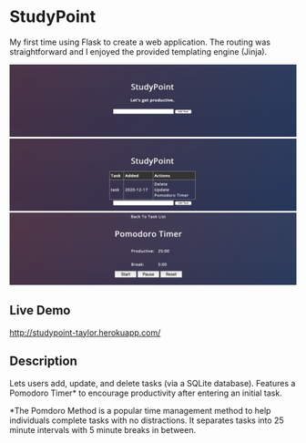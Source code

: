 # StudyPoint
My first time using Flask to create a web application. The routing was straightforward and I enjoyed the provided templating engine (Jinja).


![preview-1](https://github.com/tmalamut/StudyPoint/blob/main/previewimgs/img1.png?raw=true)
![preview-2](https://github.com/tmalamut/StudyPoint/blob/main/previewimgs/img2.png?raw=true)
![preview-3](https://github.com/tmalamut/StudyPoint/blob/main/previewimgs/img3.png?raw=true)

## Live Demo
http://studypoint-taylor.herokuapp.com/

## Description
Lets users add, update, and delete tasks (via a SQLite database).
Features a Pomodoro Timer* to encourage productivity after entering an initial task.

*The Pomdoro Method is a popular time management method to help individuals complete tasks with no distractions.
It separates tasks into 25 minute intervals with 5 minute breaks in between.
